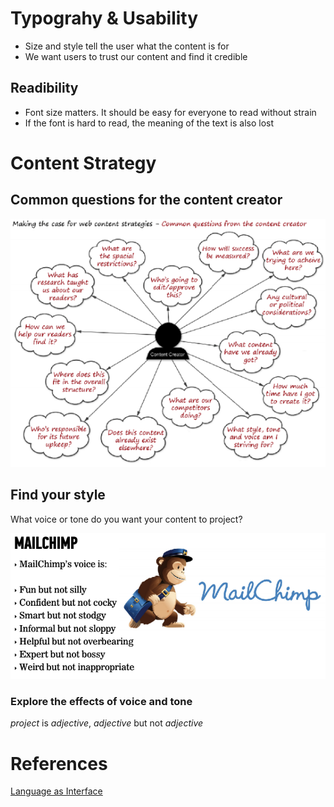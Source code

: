 <!-- TITLE: Visual Design -->
<!-- SUBTITLE: A quick summary of Visual Design -->

# Typograhy & Usability
* Size and style tell the user what the content is for
* We want users to trust our content and find it credible

## Readibility
* Font size matters. It should be easy for everyone to read without strain
* If the font is hard to read, the meaning of the text is also lost

# Content Strategy
## Common questions for the content creator
![Common Questions For Content Creator](/uploads/common-questions-for-content-creator.png "Common Questions For Content Creator")

## Find your style
What voice or tone do you want your content to project?

![Mailchimp Voice](/uploads/mailchimp-voice.png "Mailchimp Voice")

### Explore the effects of voice and tone

*project* is *adjective*, *adjective* but not *adjective*
# References
[Language as Interface](https://clemauyeung.org/2015/06/09/voice-and-tone-ux-design-project/)